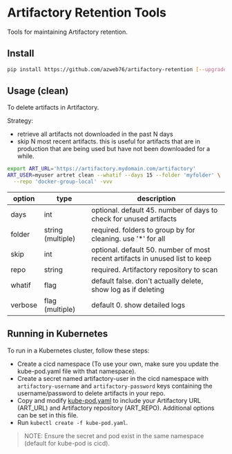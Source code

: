# Artifactory Retention Tools
Tools for maintaining Artifactory retention.

## Install
```bash
pip install https://github.com/azweb76/artifactory-retention [--upgrade]
```

## Usage (clean)
To delete artifacts in Artifactory.

Strategy:
* retrieve all artifacts not downloaded in the past N days
* skip N most recent artifacts. this is useful for artifacts that are in production that are being used but have not been downloaded for a while.

```bash
export ART_URL='https://artifactory.mydomain.com/artifactory'
ART_USER=myuser artret clean --whatif --days 15 --folder 'myfolder' \
  --repo 'docker-group-local' -vvv
```

|option|type|description|
|---|---|---|
|days|int|optional. default 45. number of days to check for unused artifacts|
|folder|string (multiple)|required. folders to group by for cleaning. use '*' for all|
|skip|int|optional. default 50. number of most recent artifacts in unused list to keep|
|repo|string|required. Artifactory repository to scan|
|whatif|flag|default false. don't actually delete, show log as if deleting|
|verbose|flag (multiple)|default 0. show detailed logs|

## Running in Kubernetes
To run in a Kubernetes cluster, follow these steps:

* Create a cicd namespace (To use your own, make sure you update the kube-pod.yaml file with that namespace).
* Create a secret named artifactory-user in the cicd namespace with `artifactory-username` and `artifactory-password` keys containing the username/password to delete artifacts in your repo.
* Copy and modify [kube-pod.yaml](kube-pod.yaml) to include your Artifactory URL (ART_URL) and Artifactory repository (ART_REPO). Additional options can be set in this file.
* Run `kubectl create -f kube-pod.yaml`.

> NOTE: Ensure the secret and pod exist in the same namespace (default for kube-pod is cicd).
